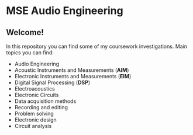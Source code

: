 # MSE Audio Engineering

## Welcome!

In this repository you can find some of my coursework investigations.
Main topics you can find:

- Audio Engineering
- Acoustic Instruments and Measurements (__AIM__)
- Electronic Instruments and Measurements (__EIM__)
- Digital Signal Processing (__DSP__)
- Electroacoustics
- Electronic Circuits
- Data acquisition methods
- Recording and editing
- Problem solving
- Electronic design
- Circuit analysis
